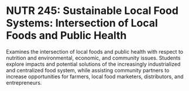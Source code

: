 # NUTR 245: Sustainable Local Food Systems: Intersection of Local Foods and Public Health

Examines the intersection of local foods and public health with respect to nutrition and environmental, economic, and community issues. Students explore impacts and potential solutions of the increasingly industrialized and centralized food system, while assisting community partners to increase opportunities for farmers, local food marketers, distributors, and entrepreneurs.